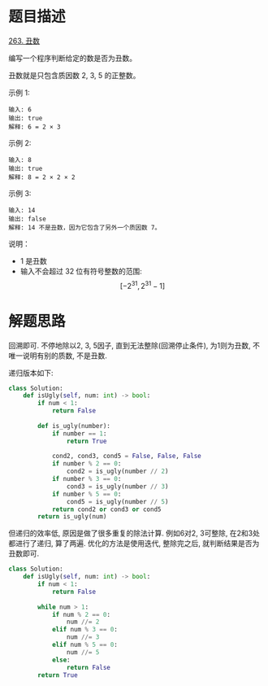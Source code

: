 # 题目描述

[263. 丑数](https://leetcode-cn.com/problems/ugly-number/)

编写一个程序判断给定的数是否为丑数。

丑数就是只包含质因数 2, 3, 5 的正整数。

示例 1:
```
输入: 6
输出: true
解释: 6 = 2 × 3
```

示例 2:
```
输入: 8
输出: true
解释: 8 = 2 × 2 × 2
```

示例 3:
```
输入: 14
输出: false 
解释: 14 不是丑数，因为它包含了另外一个质因数 7。
```

说明：

- 1 是丑数
- 输入不会超过 32 位有符号整数的范围: $$[−2^{31}, 2^{31} - 1]$$

# 解题思路

回溯即可. 不停地除以2, 3, 5因子, 直到无法整除(回溯停止条件), 为1则为丑数, 不唯一说明有别的质数, 不是丑数.

递归版本如下:

```python
class Solution:
    def isUgly(self, num: int) -> bool:
        if num < 1:
            return False
        
        def is_ugly(number):
            if number == 1:
                return True
            
            cond2, cond3, cond5 = False, False, False
            if number % 2 == 0:
                cond2 = is_ugly(number // 2)
            if number % 3 == 0:
                cond3 = is_ugly(number // 3)
            if number % 5 == 0:
                cond5 = is_ugly(number // 5)
            return cond2 or cond3 or cond5
        return is_ugly(num)
```

但递归的效率低, 原因是做了很多重复的除法计算. 例如6对2, 3可整除, 在2和3处都进行了递归, 算了两遍. 优化的方法是使用迭代, 整除完之后, 就判断结果是否为丑数即可.

```python
class Solution:
    def isUgly(self, num: int) -> bool:
        if num < 1:
            return False
        
        while num > 1:
            if num % 2 == 0:
                num //= 2
            elif num % 3 == 0:
                num //= 3
            elif num % 5 == 0:
                num //= 5
            else:
                return False
        return True
```

